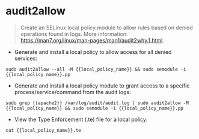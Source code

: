 # audit2allow

> Create an SELinux local policy module to allow rules based on denied operations found in logs.
> More information: <https://man7.org/linux/man-pages/man1/audit2why.1.html>.

- Generate and install a local policy to allow access for all denied services:

`sudo audit2allow --all -M {{local_policy_name}} && sudo semodule -i {{local_policy_name}}.pp`

- Generate and install a local policy module to grant access to a specific process/service/command from the audit logs:

`sudo grep {{apache2}} /var/log/audit/audit.log | sudo audit2allow -M {{local_policy_name}} && sudo semodule -i {{local_policy_name}}.pp`

- View the Type Enforcement (.te) file for a local policy:

`cat {{local_policy_name}}.te`
